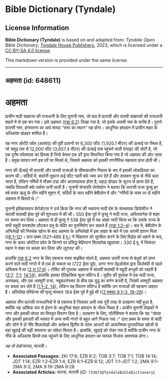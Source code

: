 # Bible Dictionary (Tyndale)

## License Information

**Bible Dictionary (Tyndale)** is based on and adapted from: _Tyndale Open Bible Dictionary_, [Tyndale House Publishers](https://tyndaleopenresources.com/), 2023, which is licensed under a [CC BY-SA 4.0 license](https://creativecommons.org/licenses/by-sa/4.0/legalcode.en).

This markdown version is provided under the same license.



--------------------------------

## अहमता (id: 648611)

अहमता
=====

प्राचीन मादी साम्राज्य की राजधानी के लिए यूनानी नाम, जो बाद में फ़ारसी और पारथी साम्राज्यों की राजधानी शहरों में से एक बन गया। इसे अहमता ([एज्रा 6:2](https://ref.ly/Ezra6:2)) लिखा गया है, जो इसके अरामी नाम के करीब है। पुराने फ़ारसी नाम, हंगमताना का अर्थ शायद “सभा का स्थान” रहा होगा। आधुनिक हमादान में प्राचीन शहर के अधिकांश खंडहर शामिल हैं।

यह नगर ओरोंटे पर्वत (अलवंद) की पूर्वी ढलानों पर 6,300 फीट (1,920\.1 मीटर) की ऊंचाई पर स्थित है, जो समुद्र तल से 12,000 फीट (3,657\.4 मीटर) की ऊंचाई तक पहुंचने वाली ग्रेनाइट की चोटी है, जो एक दुर्गम पर्वतमाला का हिस्सा है जिसे केवल एक दर्रे द्वारा विभाजित किया गया है जो अहमता की ओर जाता है। प्रमुख व्यापार मार्ग इस दर्रे पर मिलते थे, जिससे अहमता को इसकी रणनीतिक महत्वता प्राप्त होती थी। 

नगर की ऊँचाई भी फारसी और पारथी राजाओं के ग्रीष्मकालीन निवास के रूप में इसकी लोकप्रियता का कारण थी। सर्दियों में, बर्फानी तूफान कई फीट गहरी बर्फ जमा कर देते हैं और तापमान शून्य से नीचे चला जाता है, लेकिन गर्मियों में मौसम ठंडा और आरामदायक होता है; पहाड़ दोपहर के सूरज से छाया देते हैं, जबकि पिघलती बर्फ पर्याप्त पानी लाती है। यूनानी सेनापति ज़ेनोफ़ोन ने बताया कि फारसी राजा कुस्रू हर वर्ष वसंत ऋतु के तीन महीने शूशन में, सर्दियों के सात महीने बेबीलोन में और "गर्मियों के चरम पर दो महीने अहमता में बिताते थे।"

यूनानी इतिहासकार हेरोडोटस ने दर्ज किया कि नगर की स्थापना मादी वंश के संस्थापक डियोसीज ने सातवीं शताब्दी ईसा पूर्व की शुरुआत में की थी। 550 ईसा पूर्व में कुस्रू ने मादी राजा, अस्तियागेस से शहर पर कब्जा कर लिया। अहमता से ही कुस्रू ने 538 ईसा पूर्व में यह आज्ञा जारी किया था कि उसके राज्य के सभी यहूदी यरूशलेम लौटकर प्रभु के मंदिर का पुनर्निर्माण कर सकते हैं ([एज्रा 1:2–4](https://ref.ly/Ezra1:2-Ezra1:4))। बाद में, बेबीलोन के अभिलेखों की निरर्थक खोज के बाद अहमता के अभिलेखों में इस आज्ञा के बारे में एक अरामी ज्ञापन मिला (([6:1–12](https://ref.ly/Ezra6:1-Ezra6:12))। दारा प्रथम (521–486 ई.पू.) ने सिंहासन को सुरक्षित करने के लिए विद्रोह को दबाने के बाद, नगर के ऊपर ओरोंटेस पर्वत के किनारे पर प्रसिद्ध बेहिस्टन शिलालेख खुदवाया। 330 ई.पू. में सिकंदर महान ने शहर पर कब्ज़ा कर लिया और लूटपाट की।

हालांकि [एज्रा 6:2](https://ref.ly/Ezra6:2) नगर के लिए एकमात्र स्पष्ट बाइबिल संदर्भ है, अहमता उत्तरी राज्य से बंधुवो को प्राप्त करने वाले मादी नगरो में से एक हो सकता था (722 ईसा पूर्व), अगर नगर देइओसेस द्वारा किलेबंदी से पहले अस्तित्व में था ([2 रा 17:6](https://ref.ly/2Kgs17:6))। टोबिट की पुस्तक अहमता में सातवीं शताब्दी में यहूदी बन्धुवों को रखती है ([3:7](https://ref.ly/Tob3:7); [7:1](https://ref.ly/Tob7:1); [14:14](https://ref.ly/Tob14:14)), हालांकि इसका ऐतिहासिक मूल्य संदिग्ध है। यूदीत की पुस्तक में एक मादी राजा, अरफक्षद, और एक अश्शूरी राजा, नबूकदनेस्सर के बीच एक युद्ध का वर्णन करती है, जिसमें अश्शूरी अहमता पर कब्ज़ा कर लेते हैं ([1:1–2, 14](https://ref.ly/Jdt1:1-Jdt1:2,Jdt1:14)), लेकिन यह विवरण संदिग्ध है क्योंकि उन राजाओं की पहचान अज्ञात है। अंतियोख एपिफेन्स की मृत्यु संभवतः 164 ईसा पूर्व में हुई थी (([2 मक्का 9:1–3, 19–28](https://ref.ly/2Macc9:1-2Macc9:3,2Macc9:19-2Macc9:28))। 

अहमता तीन फ़ारसी राजधानियों में से एकमात्र है जिसका अभी तक पूरी तरह से उत्खनन नहीं हुआ है, क्योंकि यह आंशिक रूप से ईरान के आधुनिक शहर हमादान के भीतर स्थित है। प्राचीन यूनानी लेखकों ने नगर और इसकी संपदा का विस्तृत विवरण दिया है। उदाहरण के लिए, पॉलीबियस ने बताया कि यह "संपदा और इसकी इमारतों की भव्यता में अन्य सभी नगरो से बहुत आगे निकल गया।" दारा प्रथम के समय से चांदी और सोने में दो नींव शिलालेखों और अर्तक्षत्र द्वितीय के स्तंभ आधारों की आकस्मिक पुरातात्विक खोजों से वहां खुदाई की बड़ी संभावना का संकेत मिलता है। हालांकि, खुदाई को रोका गया है क्योंकि प्राचीन नगर के नीचे के अधिकांश हिस्से तक पहुंचने के लिए आधुनिक हमदान का व्यापक विध्वंस आवश्यक होगा।

*यह भी देखें* फारस, फारसी।

* **Associated Passages:** 2KI 17:6; EZR 6:2; TOB 3:7; TOB 7:1; TOB 14:14; JDT 1:14; EZR 1:2–EZR 1:4; EZR 6:1–EZR 6:12; JDT 1:1–JDT 1:2; 2MA 9:1–2MA 9:3; 2MA 9:19–2MA 9:28
* **Associated Articles:** फारस, फारसी (ID: `733672@TyndaleBibleDictionary`)

